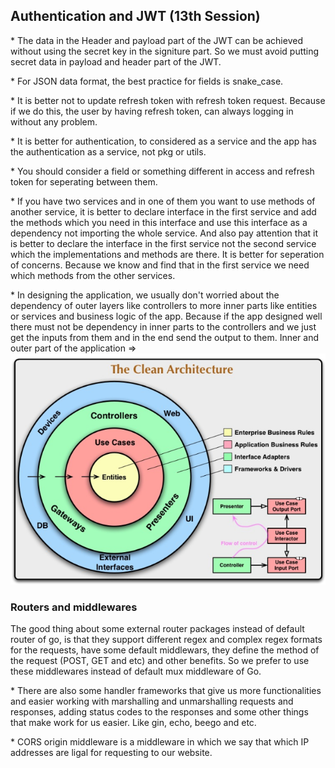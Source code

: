 ## Authentication and JWT (13th Session)
\* The data in the Header and payload part of the JWT can be achieved without using the secret key in the signiture part. So we must avoid putting secret data in payload and header part of the JWT.

\* For JSON data format, the best practice for fields is snake_case.

\* It is better not to update refresh token with refresh token request. Because if we do this, the user by having refresh token, can always logging in without any problem.

\* It is better for authentication, to considered as a service and the app has the authentication as a service, not pkg or utils.

\* You should consider a field or something different in access and refresh token for seperating between them.

\* If you have two services and in one of them you want to use methods of another service, it is better to declare interface in the first service and add the methods which you need in this interface and use this interface as a dependency not importing the whole service. And also pay attention that it is better to declare the interface in the first service not the second service which the implementations and methods are there. It is better for seperation of concerns. Because we know and find that in the first service we need which methods from the other services.

\* In designing the application, we usually don't worried about the dependency of outer layers like controllers to more inner parts like entities or services and business logic of the app. Because if the app designed well there must not be dependency in inner parts to the controllers and we just get the inputs from them and in the end send the output to them. Inner and outer part of the application =>![alt text](image.png)

### Routers and middlewares
The good thing about some external router packages instead of default router of go, is that they support different regex and complex regex formats for the requests, have some default middlewars, they define the method of the request (POST, GET and etc) and other benefits. So we prefer to use these middlewares instead of default mux middleware of Go.

\* There are also some handler frameworks that give us more functionalities and easier working with marshalling and unmarshalling requests and responses, adding status codes to the responses and some other things that make work for us easier. Like gin, echo, beego and etc.

\* CORS origin middleware is a middleware in which we say that which IP addresses are ligal for requesting to our website.

